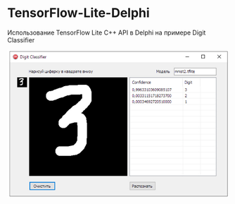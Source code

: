 # TensorFlow-Lite-Delphi
Использование TensorFlow Lite C++ API  в Delphi на примере Digit Classifier

<div align="center">
    <img src="https://github.com/DonkeySmall/TensorFlow-Lite-Delphi/blob/master/screenshots/test3.jpg"</img> 
</div>
